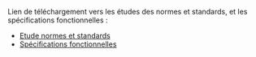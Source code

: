 Lien de téléchargement vers les études des normes et standards, et les spécifications fonctionnelles :

* [Etude normes et standards](CI-SIS_ETUDE_NORMES_STANDARDS_GESTION_AGENDAS_PARTAGES_V1.0.pdf)
* [Spécifications fonctionnelles](cisis-tec_specifications_fonctionnelles-gestion_agendas_partages_v2.0.pdf)